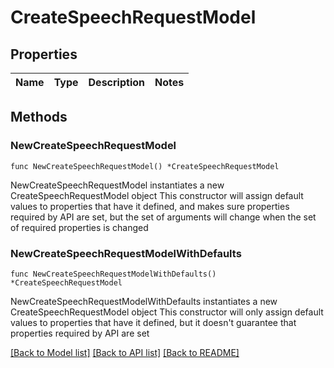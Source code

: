 # CreateSpeechRequestModel

## Properties

Name | Type | Description | Notes
------------ | ------------- | ------------- | -------------

## Methods

### NewCreateSpeechRequestModel

`func NewCreateSpeechRequestModel() *CreateSpeechRequestModel`

NewCreateSpeechRequestModel instantiates a new CreateSpeechRequestModel object
This constructor will assign default values to properties that have it defined,
and makes sure properties required by API are set, but the set of arguments
will change when the set of required properties is changed

### NewCreateSpeechRequestModelWithDefaults

`func NewCreateSpeechRequestModelWithDefaults() *CreateSpeechRequestModel`

NewCreateSpeechRequestModelWithDefaults instantiates a new CreateSpeechRequestModel object
This constructor will only assign default values to properties that have it defined,
but it doesn't guarantee that properties required by API are set


[[Back to Model list]](../README.md#documentation-for-models) [[Back to API list]](../README.md#documentation-for-api-endpoints) [[Back to README]](../README.md)



